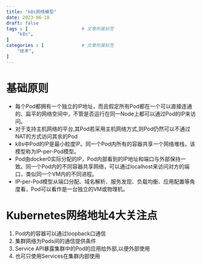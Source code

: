 ```yaml
---
title: "k8s网络模型"
date: 2023-06-18
draft: false
tags : [                    # 文章所属标签
    "k8s",
]
categories : [              # 文章所属标签
    "技术",
]
---
```



# 基础原则

- 每个Pod都拥有一个独立的IP地址，而且假定所有Pod都在一个可以直接连通的、扁平的网络空间中，不管是否运行在同一Node上都可以通过Pod的IP来访问。
- 对于支持主机网络的平台,其Pod若采用主机网络方式,则Pod仍然可以不通过NAT的方式访问其余的Pod
- k8s中Pod的IP是最小粒度IP。同一个Pod内所有的容器共享一个网络堆栈，该模型称为IP-per-Pod模型。
- Pod由docker0实际分配的IP，Pod内部看到的IP地址和端口与外部保持一致。同一个Pod内的不同容器共享网络，可以通过localhost来访问对方的端口，类似同一个VM内的不同进程。
- IP-per-Pod模型从端口分配、域名解析、服务发现、负载均衡、应用配置等角度看，Pod可以看作是一台独立的VM或物理机。


# Kubernetes网络地址4大关注点

1. Pod内的容器可以通过loopback口通信
2. 集群网络为Pods间的通信提供条件
3. Service API暴露集群中的Pod的应用给外部,以便外部使用
4. 也可只使用Services在集群内部使用
